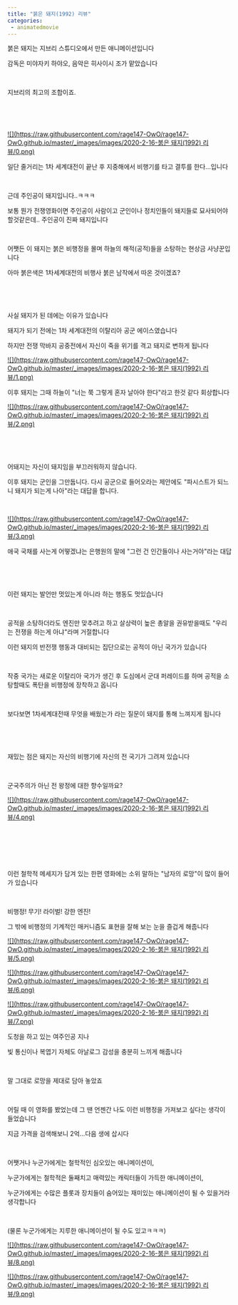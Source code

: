 ```yaml
---
title: "붉은 돼지(1992) 리뷰"
categories:
 - animatedmovie
---
```









붉은 돼지는 지브리 스튜디오에서 만든 애니메이션입니다

감독은 미야자키 하야오, 음악은 히사이시 조가 맡았습니다

​

지브리의 최고의 조합이죠.

​

​





 



[![](https://raw.githubusercontent.com/rage147-OwO/rage147-OwO.github.io/master/_images/images/2020-2-16-붉은 돼지(1992) 리뷰/0.png)](#)








일단 줄거리는 1차 세계대전이 끝난 후 지중해에서 비행기를 타고 결투를 한다...입니다

​





 












 근데 주인공이 돼지입니다..ㅋㅋㅋ

보통 뭔가 전쟁영화이면 주인공이 사람이고 군인이나 정치인들이 돼지들로 묘사되어야할것같은데.. 주인공이 진짜 돼지입니다

​

어쨋든 이 돼지는 붉은 비행정을 몰며 하늘의 해적(공적)들을 소탕하는 현상금 사냥꾼입니다

아마 붉은색은 1차세계대전의 비행사 붉은 남작에서 따온 것이겠죠?

​

​

사실 돼지가 된 데에는 이유가 있습니다

돼지가 되기 전에는 1차 세계대전의 이탈리아 공군 에이스였습니다

하지만 전쟁 막바지 공중전에서 자신이 죽을 위기를 격고 돼지로 변하게 됩니다





 



[![](https://raw.githubusercontent.com/rage147-OwO/rage147-OwO.github.io/master/_images/images/2020-2-16-붉은 돼지(1992) 리뷰/1.png)](#)








이후 돼지는 그때 하늘이 "너는 쭉 그렇게 혼자 날아야 한다"라고 한것 같다 회상합니다





 



[![](https://raw.githubusercontent.com/rage147-OwO/rage147-OwO.github.io/master/_images/images/2020-2-16-붉은 돼지(1992) 리뷰/2.png)](#)








​

​

어돼지는 자신이 돼지임을 부끄러워하지 않습니다. 

이후 돼지는 군인을 그만둡니다. 다시 공군으로 들어오라는 제안에도 "파시스트가 되느니 돼지가 되는게 나아"라는 대답을 합니다.

​





 



[![](https://raw.githubusercontent.com/rage147-OwO/rage147-OwO.github.io/master/_images/images/2020-2-16-붉은 돼지(1992) 리뷰/3.png)](#)








애국 국채를 사는게 어떻겠냐는 은행원의 말에 "그런 건 인간들이나 사는거야"라는 대답

​

​

이런 돼지는 발언만 멋있는게 아니라 하는 행동도 멋있습니다

​

공적을 소탕하더라도 엔진만 맞추려고 하고 살상력이 높은 총알을 권유받을때도 "우리는 전쟁을 하는게 아냐"라며 거절합니다

이런 돼지의 반전쟁 행동과 대비되는 집단으로는 공적이 아닌 국가가 있습니다

​

작중 국가는 새로운 이탈리아 국가가 생긴 후 도심에서 군대 퍼레이드를 하며 공적을 소탕할때도 폭탄을 비행정에 장착하고 옵니다

​

보다보면 1차세계대전때 무엇을 배웠는가 라는 질문이 돼지를 통해 느껴지게 됩니다

​

​

재밌는 점은 돼지는 자신의 비행기에 자신의 전 국기가 그려져 있습니다

​

군국주의가 아닌 전 왕정에 대한 향수일까요?





 



[![](https://raw.githubusercontent.com/rage147-OwO/rage147-OwO.github.io/master/_images/images/2020-2-16-붉은 돼지(1992) 리뷰/4.png)](#)








​

​

​

이런 철학적 메세지가 담겨 있는 한편 영화에는 소위 말하는 "남자의 로망"이 많이 들어가 있습니다

​

비행정! 무기! 라이벌! 강한 엔진!

그 밖에 비행정의 기계적인 매커니즘도 표현을 잘해 보는 눈을 즐겁게 해줍니다





 



[![](https://raw.githubusercontent.com/rage147-OwO/rage147-OwO.github.io/master/_images/images/2020-2-16-붉은 돼지(1992) 리뷰/5.png)](#)








[![](https://raw.githubusercontent.com/rage147-OwO/rage147-OwO.github.io/master/_images/images/2020-2-16-붉은 돼지(1992) 리뷰/6.png)](#)








[![](https://raw.githubusercontent.com/rage147-OwO/rage147-OwO.github.io/master/_images/images/2020-2-16-붉은 돼지(1992) 리뷰/7.png)](#)

도청을 하고 있는 여주인공 지나









빛 통신이나 복엽기 자체도 아날로그 감성을 충분히 느끼게 해줍니다

​

말 그대로 로망을 제대로 담아 놓았죠

​

어릴 때 이 영화를 봤었는데 그 땐 언젠간 나도 이런 비행정을 가져보고 싶다는 생각이 들었습니다

지금 가격을 검색해보니 2억...다음 생에 삽시다

​

어쨋거나 누군가에게는 철학적인 심오있는 애니메이션이, 

누군가에게는 철학적은 둘째치고 매력있는 캐릭터들이 가득한 애니메이션이,

 누군가에게는 수많은 플롯과 장치들이 숨어있는 재미있는 애니메이션이 될 수 있을거라 생각합니다

​

(물론 누군가에게는 지루한 애니메이션이 될 수도 있고ㅋㅋㅋ)





 



[![](https://raw.githubusercontent.com/rage147-OwO/rage147-OwO.github.io/master/_images/images/2020-2-16-붉은 돼지(1992) 리뷰/8.png)](#)








[![](https://raw.githubusercontent.com/rage147-OwO/rage147-OwO.github.io/master/_images/images/2020-2-16-붉은 돼지(1992) 리뷰/9.png)](#)

















​





 

